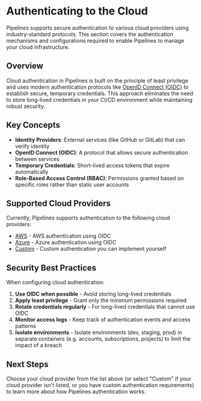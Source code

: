 # Authenticating to the Cloud

Pipelines supports secure authentication to various cloud providers using industry-standard protocols. This section covers the authentication mechanisms and configurations required to enable Pipelines to manage your cloud infrastructure.

## Overview

Cloud authentication in Pipelines is built on the principle of least privilege and uses modern authentication protocols like [OpenID Connect (OIDC)](https://en.wikipedia.org/wiki/OpenID) to establish secure, temporary credentials. This approach eliminates the need to store long-lived credentials in your CI/CD environment while maintaining robust security.

## Key Concepts

- **Identity Providers**: External services (like GitHub or GitLab) that can verify identity
- **OpenID Connect (OIDC)**: A protocol that allows secure authentication between services
- **Temporary Credentials**: Short-lived access tokens that expire automatically
- **Role-Based Access Control (RBAC)**: Permissions granted based on specific roles rather than static user accounts

## Supported Cloud Providers

Currently, Pipelines supports authentication to the following cloud providers:

- [AWS](./aws.md) - AWS authentication using OIDC
- [Azure](./azure.md) - Azure authentication using OIDC
- [Custom](./custom.md) - Custom authentication you can implement yourself

## Security Best Practices

When configuring cloud authentication:

1. **Use OIDC when possible** - Avoid storing long-lived credentials
2. **Apply least privilege** - Grant only the minimum permissions required
3. **Rotate credentials regularly** - For long-lived credentials that cannot use OIDC
4. **Monitor access logs** - Keep track of authentication events and access patterns
5. **Isolate environments** - Isolate environments (dev, staging, prod) in separate containers (e.g. accounts, subscriptions, projects) to limit the impact of a breach

## Next Steps

Choose your cloud provider from the list above (or select "Custom" if your cloud provider isn't listed, or you have custom authentication requirements) to learn more about how Pipelines authentication works.
